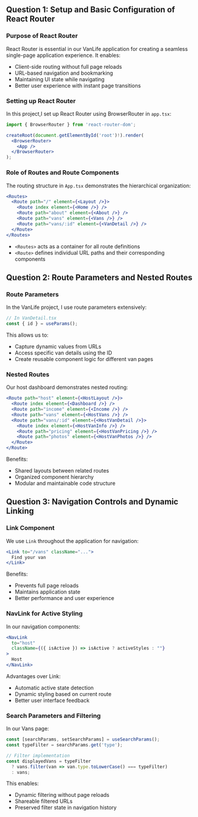 ## Question 1: Setup and Basic Configuration of React Router

### Purpose of React Router
React Router is essential in our VanLife application for creating a seamless single-page application experience. It enables:
- Client-side routing without full page reloads
- URL-based navigation and bookmarking
- Maintaining UI state while navigating
- Better user experience with instant page transitions

### Setting up React Router
In this project,I set up React Router using BrowserRouter in `app.tsx`:
```jsx
import { BrowserRouter } from 'react-router-dom';

createRoot(document.getElementById('root')!).render(
  <BrowserRouter>
    <App />
  </BrowserRouter>
);
```

### Role of Routes and Route Components
The routing structure in `App.tsx` demonstrates the hierarchical organization:
```jsx
<Routes>
  <Route path="/" element={<Layout />}>
    <Route index element={<Home />} />
    <Route path="about" element={<About />} />
    <Route path="vans" element={<Vans />} />
    <Route path="vans/:id" element={<VanDetail />} />
  </Route>
</Routes>
```
- `<Routes>` acts as a container for all route definitions
- `<Route>` defines individual URL paths and their corresponding components

## Question 2: Route Parameters and Nested Routes

### Route Parameters
In the VanLife project, I use route parameters extensively:
```jsx
// In VanDetail.tsx
const { id } = useParams();
```
This allows us to:
- Capture dynamic values from URLs
- Access specific van details using the ID
- Create reusable component logic for different van pages

### Nested Routes
Our host dashboard demonstrates nested routing:
```jsx
<Route path="host" element={<HostLayout />}>
  <Route index element={<Dashboard />} />
  <Route path="income" element={<Income />} />
  <Route path="vans" element={<HostVans />} />
  <Route path="vans/:id" element={<HostVanDetail />}>
    <Route index element={<HostVanInfo />} />
    <Route path="pricing" element={<HostVanPricing />} />
    <Route path="photos" element={<HostVanPhotos />} />
  </Route>
</Route>
```
Benefits:
- Shared layouts between related routes
- Organized component hierarchy
- Modular and maintainable code structure

## Question 3: Navigation Controls and Dynamic Linking

### Link Component
We use `Link` throughout the application for navigation:
```jsx
<Link to="/vans" className="...">
  Find your van
</Link>
```
Benefits:
- Prevents full page reloads
- Maintains application state
- Better performance and user experience

### NavLink for Active Styling
In our navigation components:
```jsx
<NavLink 
  to="host"
  className={({ isActive }) => isActive ? activeStyles : ""}
>
  Host
</NavLink>
```
Advantages over Link:
- Automatic active state detection
- Dynamic styling based on current route
- Better user interface feedback

### Search Parameters and Filtering
In our Vans page:
```jsx
const [searchParams, setSearchParams] = useSearchParams();
const typeFilter = searchParams.get('type');

// Filter implementation
const displayedVans = typeFilter
  ? vans.filter(van => van.type.toLowerCase() === typeFilter)
  : vans;
```
This enables:
- Dynamic filtering without page reloads
- Shareable filtered URLs
- Preserved filter state in navigation history